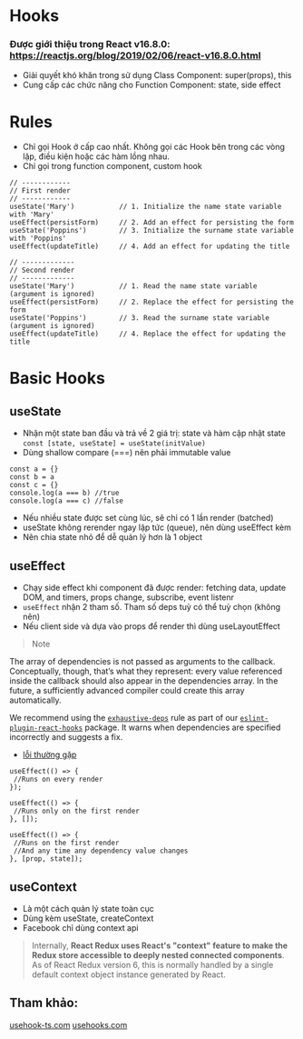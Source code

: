 # Hooks
### Được giới thiệu trong React v16.8.0: https://reactjs.org/blog/2019/02/06/react-v16.8.0.html

 - Giải quyết khó khăn trong sử dụng Class Component: super(props), this
 - Cung cấp các chức năng cho Function Component: state, side effect

 # Rules
 - Chỉ gọi Hook ở cấp cao nhất. Không gọi các Hook bên trong các vòng lặp, điều kiện hoặc các hàm lồng nhau.
 - Chỉ gọi trong function component, custom hook
```
// ------------
// First render
// ------------
useState('Mary')           // 1. Initialize the name state variable with 'Mary'
useEffect(persistForm)     // 2. Add an effect for persisting the form
useState('Poppins')        // 3. Initialize the surname state variable with 'Poppins'
useEffect(updateTitle)     // 4. Add an effect for updating the title

// -------------
// Second render
// -------------
useState('Mary')           // 1. Read the name state variable (argument is ignored)
useEffect(persistForm)     // 2. Replace the effect for persisting the form
useState('Poppins')        // 3. Read the surname state variable (argument is ignored)
useEffect(updateTitle)     // 4. Replace the effect for updating the title

```
# Basic Hooks

## useState
- Nhận một state ban đầu và trả về 2 giá trị: state và hàm cập nhật state
`const [state, useState] = useState(initValue)`
- Dùng shallow compare (===) nên phải immutable value
```
const a = {}
const b = a
const c = {}
console.log(a === b) //true
console.log(a === c) //false
```
- Nếu nhiều state được set cùng lúc, sẽ chỉ có 1 lần render (batched)
- useState không rerender ngay lập tức (queue), nên dùng useEffect kèm
- Nên chia state nhỏ để dễ quản lý hơn là 1 object
## useEffect
 - Chạy side effect khi component đã được render: fetching data, update DOM, and timers, props change, subscribe, event listenr
 - `useEffect` nhận 2 tham số. Tham số deps tuỳ có thể tuỳ chọn (không nên)
 - Nếu client side và dựa vào props để render thì dùng useLayoutEffect
 

> Note

The array of dependencies is not passed as arguments to the callback. Conceptually, though, that’s what they represent: every value referenced inside the callback should also appear in the dependencies array. In the future, a sufficiently advanced compiler could create this array automatically.

We recommend using the  [`exhaustive-deps`](https://github.com/facebook/react/issues/14920)  rule as part of our  [`eslint-plugin-react-hooks`](https://www.npmjs.com/package/eslint-plugin-react-hooks#installation)  package. It warns when dependencies are specified incorrectly and suggests a fix.

 - [lỗi thường gặp](https://github.com/facebook/react/issues/14920)
 ```
useEffect(() => {
  //Runs on every render
});

useEffect(() => {
  //Runs only on the first render
}, []);

useEffect(() => {
  //Runs on the first render
  //And any time any dependency value changes
}, [prop, state]);
```
## useContext
- Là một cách quản lý state toàn cục
- Dùng kèm useState, createContext
- Facebook chỉ dùng context api

> Internally, **React Redux uses React's "context" feature to make the Redux store accessible to deeply nested connected components**. As of React Redux version 6, this is normally handled by a single default context object instance generated by React.

## Tham khảo: 
[usehook-ts.com](https://usehooks-ts.com/)
[usehooks.com](https://usehooks.com/)